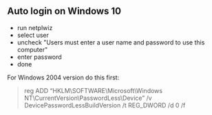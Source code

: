 ## Auto login on Windows 10

- run netplwiz
- select user
- uncheck "Users must enter a user name and password to use this computer"
- enter password
- done

For Windows 2004 version do this first:
> reg ADD “HKLM\SOFTWARE\Microsoft\Windows NT\CurrentVersion\PasswordLess\Device” /v DevicePasswordLessBuildVersion /t REG_DWORD /d 0 /f

